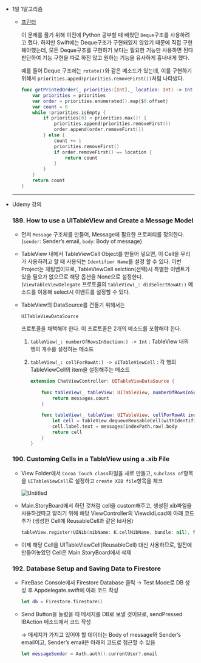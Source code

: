 * 1일 1알고리즘

	* [프린터](https://github.com/Hansolkkim/Algorithm/blob/main/Programmers/Programmers/프린터.swift)

		이 문제를 풀기 위해 이전에 Python 공부할 때 배웠던 `Deque`구조를 사용하려고 했다. 하지만 Swift에는 Deque구조가 구현돼있지 않았기 때문에 직접 구현해야했는데, 모든 Deque구조를 구현하기 보다는 필요한 기능만 사용하면 된다 판단하여 기능 구현을 따로 하진 않고 원하는 기능을 유사하게 흉내내게 했다.

		예를 들어 Deque 구조에는 `rotate()`와 같은 메소드가 있는데, 이를 구현하기 위해서 `priorities.apped(priorities.removeFirst())`처럼 나타냈다.

		```swift
		func getPrintedOrder(_ priorities:[Int],_ location: Int) -> Int {
		    var priorities = priorities
		    var order = priorities.enumerated().map{$0.offset}
		    var count = 0
		    while !priorities.isEmpty {
		        if priorities[0] < priorities.max()! {
		            priorities.append(priorities.removeFirst())
		            order.append(order.removeFirst())
		        } else {
		            count += 1
		            priorities.removeFirst()
		            if order.removeFirst() == location {
		                return count
		            }
		        }
		    }
		    return count
		}
		```

	------

* Udemy 강의

	### 189. How to use a UITableView and Create a Message Model

	* 먼저 `Message` 구조체를 만들어, Message에 필요한 프로퍼티를 정의한다.(`sender`: Sender’s email, `body`:  Body of message)

	* TableView 내에서 TableViewCell Object를 만들어 넣으면, 이 Cell을 우리가 사용하려고 할 때 사용되는 `Identifier Name`를 설정 할 수 있다. 이번 Project는 채팅앱이므로, TableViewCell selction(선택)시 특별한 이벤트가 있을 필요가 없으므로 해당 옵션을 None으로 설정한다. (`ViewTableViewDelegate` 프로토콜의 `tableView(_: didSelectRowAt:)` 메소드를 이용해 select시 이벤트를 설정할 수 있다.

	* TableView의 DataSource를 건들기 위해서는 

		```
		UITableViewDataSource
		```

		 프로토콜을 채택해야 한다. 이 프로토콜은 2개의 메소드를 포함해야 한다.

		1. `tableView(_: numberOfRowsInSection:) -> Int` : TableView 내의 행의 개수를 설정하는 메소드

		2. `tableView(_: cellForRowAt:) -> UITableViewCell` : 각 행의 TableViewCell의 item을 설정해주는 메소드

			```swift
			extension ChatViewController: UITableViewDataSource {
			    
			    func tableView(_ tableView: UITableView, numberOfRowsInSection section: Int) -> Int {
			        return messages.count
			    }
			    
			    func tableView(_ tableView: UITableView, cellForRowAt indexPath: IndexPath) -> UITableViewCell {
			        let cell = tableView.dequeueReusableCell(withIdentifier: K.cellIdentifier, for: indexPath) as! MessageCell
			        cell.label.text = messages[indexPath.row].body
			        return cell
			    }
			}
			```

	### 190. Customing Cells in a TableView using a .xib File

	* View Folder에서 `Cocoa Touch class`파일을 새로 만들고, `subclass of`항목을 `UITableViewCell`로 설정하고 `create XIB file`항목을 체크

		![Untitled](https://ifh.cc/g/rhtCg3.png)

	* Main.StoryBoard에서 하던 것처럼 cell을 custom해주고, 생성된 xib파일을 사용하겠따고 알리기 위해 해당 ViewController의 ViewdidLoad에 아래 코드 추가 (생성한 Cell에 ReusableCell과 같은 Id사용)

		```swift
		tableView.register(UINib(nibName: K.cellNibName, bundle: nil), forCellReuseIdentifier: K.cellIdentifier)
		```

	* 이제 해당 Cell을 UITableViewCell(ReusableCell) 대신 사용하므로, 일전에 만들어놓았던 Cell은 Main.StoryBoard에서 삭제

	### 192. Database Setup and Saving Data to Firestore

	* FireBase Console에서 Firestore Database 클릭 → Test Mode로 DB 생성 후 Appdelegate.swift에 아래 코드 작성

		```swift
		let db = Firestore.firestore()
		```

	* Send Button을 눌렀을 때 메세지를 DB로 보낼 것이므로, sendPressed IBAction 메소드에서 코드 작성

		→ 메세지가 가지고 있어야 할 데이터는 Body of message와 Sender’s email이고, Sender’s email은 아래의 코드로 접근할 수 있음

		```swift
		let messageSender = Auth.auth().currentUser?.email
		```
